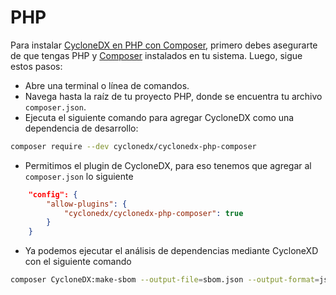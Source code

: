 # PHP

Para instalar [CycloneDX en PHP con Composer](https://github.com/CycloneDX/cyclonedx-php-composer), primero debes asegurarte de que tengas PHP y [Composer](https://getcomposer.org/) instalados en tu sistema. Luego, sigue estos pasos:

* Abre una terminal o línea de comandos.
* Navega hasta la raíz de tu proyecto PHP, donde se encuentra tu archivo `composer.json`.
* Ejecuta el siguiente comando para agregar CycloneDX como una dependencia de desarrollo:

```bash
composer require --dev cyclonedx/cyclonedx-php-composer
```

* Permitimos el plugin de CycloneDX, para eso tenemos que agregar al `composer.json`  lo siguiente

```json
    "config": {
        "allow-plugins": {
            "cyclonedx/cyclonedx-php-composer": true
        }
    }
```

* Ya  podemos ejecutar el análisis de dependencias mediante CycloneXD con el siguiente comando

```bash
composer CycloneDX:make-sbom --output-file=sbom.json --output-format=json
```

